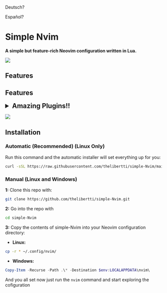 Deutsch?
<PLACEHOLDER FOR GERMAN DOCUMENTATION>

Español?
<PLACEHOLDER FOR SPANISH DOCUMENTATION>

# Simple Nvim

**A simple but feature-rich Neovim configuration written in Lua.**

![](templates/simple-nvim-template.jpg)

## Features

## Features

<details>
    <summary style="font-size: 1.5em; font-weight: bold;">Amazing Plugins!!</summary>

- **This configuration uses Lazy.nvim to manage the following plugins:**
    - **Telescope**: For file navigation. (More info at [Telescope](https://github.com/nvim-telescope/telescope.nvim))
    - **Alpha-nvim**: For configuring the banner. (More info at [Alpha-nvim](https://github.com/goolord/alpha-nvim))
    - **Lua-line**: To personalize the status line. (More info at [Lua-line](https://github.com/nvim-lualine/lualine.nvim))
    - **Treesitter**: For better syntax highlighting. (More info at [Treesitter](https://github.com/nvim-treesitter/nvim-treesitter))
    - **LSP Servers with Mason**: For Language Server Protocol support. (More info at [Mason](https://github.com/williamboman/mason.nvim))
    - **Toggleterm**: For better terminal integration. (More info at [Toggleterm](https://github.com/akinsho/toggleterm.nvim))
    - **Git Integration**: To show changes in the current file. (More info at [Git Plugin](https://github.com/lewis6991/gitsigns.nvim))
    - **Indentation Lines**: To show indentation lines. (More info at [Indent](https://github.com/lukas-reineke/indent-blankline.nvim))
    - **Auto-pairs**: To auto-complete characters such as '(', '{', etc. (More info at [Auto-pairs](https://github.com/windwp/nvim-autopairs))
    - **Coke-line**: To manage the open buffers. (More info at [CokeLine](https://github.com/willothy/nvim-cokeline))
    - **nvim-colorizer**: To highlight colors in your code. (More info at [nvim-colorizer](https://github.com/nvim-colorizer/nvim-colorizer.lua))
    - **markdown-preview.nvim**: To preview Markdown files in a web browser. (More info at [markdown-preview.nvim](https://github.com/iamcco/markdown-preview.nvim))
    - **lazydev.nvim**: Provides a framework for developing Neovim plugins. (More info at [lazydev.nvim](https://github.com/folke/lazydev.nvim))
    - **todo-comments.nvim**: Highlights and manages TODO comments in your code. (More info at [todo-comments.nvim](https://github.com/folke/todo-comments.nvim))

    **All plugins and their configurations are in `~/.config/nvim/lua/plugins`.**

</details>



![](https://github.com/klkgang/simple-Nvim/assets/139710771/3b3b6c13-a98c-4709-bf41-3045e683ca13)

## Installation

### Automatic (Recommended) (Linux Only)

Run this command and the automatic installer will set everything up for you:

```bash
curl -sSL https://raw.githubusercontent.com/thelibertti/simple-Nvim/main/father.sh | bash -s -- -I
```

### Manual (Linux and Windows)

**1:** Clone this repo with:

```bash
git clone https://github.com/thelibertti/simple-Nvim.git
```

**2:** Go into the repo with
```bash
cd simple-Nvim
```

**3:** Copy the contents of simple-Nvim into your Neovim configuration directory:

- **Linux:** 
```bash
cp -r * ~/.config/nvim/
```
- **Windows:** 
```Powershell
Copy-Item -Recurse -Path .\* -Destination $env:LOCALAPPDATA\nvim\
```

And you all set now just run the ```nvim``` command and start exploring the cofiguration
